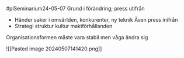 #plSeminarium24-05-07
Grund i förändring; press utifrån
- Händer saker i omvärlden, konkurenter, ny teknik
Även press inifrån
- Strategi struktur kultur maktförhållanden

Organisationsformen måste vara stabil men våga ändra sig

![[Pasted image 20240507141420.png]]
